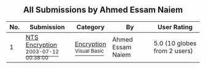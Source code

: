 ﻿<div align="center">

## All Submissions by Ahmed Essam Naiem

</div>

No.  | Submission | Category | By   | User Rating
---- | ---------- | -------- | ---- | -----------
1 | [NTS Encryption<br /><sup>2003-07-12 00:38:00</sup>](https://github.com/Planet-Source-Code/ahmed-essam-naiem-nts-encryption__1-56214) | [Encryption<br /><sup>Visual Basic</sup>](../ByCategory/encryption__1-48.md) | Ahmed Essam Naiem | 5.0 (10 globes from 2 users)
